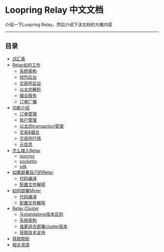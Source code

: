 # Loopring Relay 中文文档
介绍一下Loopring Relay，然后介绍下该文档的大概内容

***

## 目录

- [词汇表](Glossary)
- [Relay如何工作]()
  * [系统架构]()
  * [钱包后台]()
  * [交易所后台]()
  * [以太坊解析]()
  * [撮合服务]()
  * [订单广播]()
- [功能介绍]()
  * [订单管理]()
  * [账户管理]()
  * [以太坊transaction管理]()
  * [交易&撮合]()
  * [交易所行情]()
  * [元信息]()
- [怎么接入Relay]()
  * [jsonrpc]()
  * [socketio]()
  * [sdk]()
- [如果部署自己的Relay]()
  * [代码编译]()
  * [配置文件解释]()
- [如何部署Miner]()
  * [代码编译]()
  * [配置文件解释]()
- [Relay Cluster]()
  * [与standalone版本区别]()
  * [系统架构]()
  * [谁更适合部署cluster版本]()
  * [获取技术支持]()
- [获取帮助]()
- [相关资源]()

